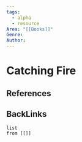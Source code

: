 ```yaml
---
tags:
  - alpha
  - resource
Area: "[[Books]]"
Genre:
Author:
---
```

# Catching Fire



## References



## BackLinks

```dataview
list
from [[]]
```

